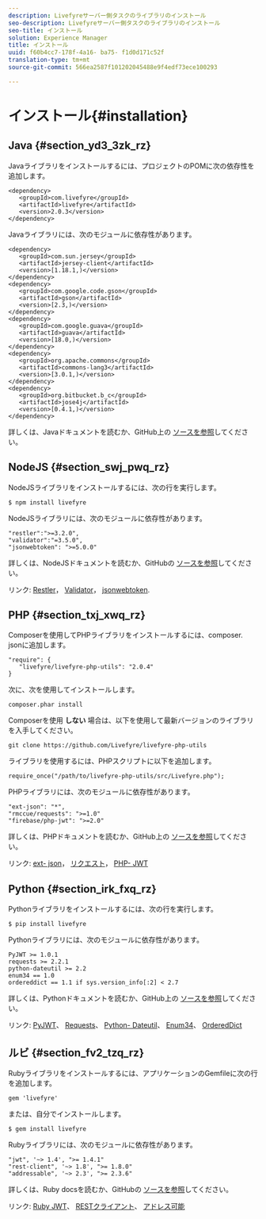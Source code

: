 ```yaml
---
description: Livefyreサーバー側タスクのライブラリのインストール
seo-description: Livefyreサーバー側タスクのライブラリのインストール
seo-title: インストール
solution: Experience Manager
title: インストール
uuid: f60b4cc7-178f-4a16- ba75- f1d0d171c52f
translation-type: tm+mt
source-git-commit: 566ea2587f101202045488e9f4edf73ece100293

---
```



# インストール{#installation}


## Java {#section_yd3_3zk_rz}

Javaライブラリをインストールするには、プロジェクトのPOMに次の依存性を追加します。

```
<dependency> 
   <groupId>com.livefyre</groupId> 
   <artifactId>livefyre</artifactId> 
   <version>2.0.3</version> 
</dependency>
```

Javaライブラリには、次のモジュールに依存性があります。

```
<dependency> 
   <groupId>com.sun.jersey</groupId> 
   <artifactId>jersey-client</artifactId> 
   <version>[1.18.1,)</version> 
</dependency> 
<dependency> 
   <groupId>com.google.code.gson</groupId> 
   <artifactId>gson</artifactId> 
   <version>[2.3,)</version> 
</dependency> 
<dependency> 
   <groupId>com.google.guava</groupId> 
   <artifactId>guava</artifactId> 
   <version>[18.0,)</version> 
</dependency> 
<dependency> 
   <groupId>org.apache.commons</groupId> 
   <artifactId>commons-lang3</artifactId> 
   <version>[3.0.1,)</version> 
</dependency> 
<dependency> 
   <groupId>org.bitbucket.b_c</groupId> 
   <artifactId>jose4j</artifactId> 
   <version>[0.4.1,)</version> 
</dependency> 
```

詳しくは、Javaドキュメントを読むか、GitHub上の [ソースを参照](https://github.com/Livefyre/livefyre-java-utils)してください。

## NodeJS {#section_swj_pwq_rz}

NodeJSライブラリをインストールするには、次の行を実行します。

`$ npm install livefyre`

NodeJSライブラリには、次のモジュールに依存性があります。

```
"restler":">=3.2.0", 
"validator":"=3.5.0", 
"jsonwebtoken": ">=5.0.0" 
```

詳しくは、NodeJSドキュメントを読むか、GitHubの [ソースを参照](https://github.com/Livefyre/livefyre-nodejs-utils)してください。

リンク: [Restler](https://github.com/danwrong/restler)， [Validator](https://www.npmjs.org/package/validator)， [jsonwebtoken](https://github.com/auth0/node-jsonwebtoken).

## PHP {#section_txj_xwq_rz}

Composerを使用してPHPライブラリをインストールするには、composer. jsonに追加します。

```
"require": { 
   "livefyre/livefyre-php-utils": "2.0.4" 
}
```

次に、次を使用してインストールします。

```
composer.phar install 
```

Composerを使用 **しない** 場合は、以下を使用して最新バージョンのライブラリを入手してください。

```
git clone https://github.com/Livefyre/livefyre-php-utils 
```

ライブラリを使用するには、PHPスクリプトに以下を追加します。

```
require_once("/path/to/livefyre-php-utils/src/Livefyre.php"); 
```

PHPライブラリには、次のモジュールに依存性があります。

```
"ext-json": "*", 
"rmccue/requests": ">=1.0" 
"firebase/php-jwt": ">=2.0" 
```

詳しくは、PHPドキュメントを読むか、GitHub上の [ソースを参照](https://github.com/Livefyre/livefyre-php-utils)してください。

リンク: [ext- json](https://php.net/manual/en/book.json.php)， [リクエスト](https://github.com/rmccue/Requests/)， [PHP- JWT](https://github.com/firebase/php-jwt/tree/v2.0.0)

## Python {#section_irk_fxq_rz}

Pythonライブラリをインストールするには、次の行を実行します。

`$ pip install livefyre`

Pythonライブラリには、次のモジュールに依存性があります。

```
PyJWT >= 1.0.1  
requests >= 2.2.1  
python-dateutil >= 2.2  
enum34 == 1.0  
ordereddict == 1.1 if sys.version_info[:2] < 2.7 
```

詳しくは、Pythonドキュメントを読むか、GitHub上の [ソースを参照](https://github.com/Livefyre/livefyre-python-utils)してください。

リンク: [PyJWT](https://github.com/progrium/pyjwt)、 [Requests](https://github.com/kennethreitz/requests)、 [Python- Dateutil](https://pypi.python.org/pypi/python-dateutil)、 [Enum34](https://pypi.python.org/pypi/enum34)、 [OrderedDict](https://pypi.python.org/pypi/ordereddict)

## ルビ {#section_fv2_tzq_rz}

Rubyライブラリをインストールするには、アプリケーションのGemfileに次の行を追加します。

```
gem 'livefyre' 
```

または、自分でインストールします。

`$ gem install livefyre`

Rubyライブラリには、次のモジュールに依存性があります。

```
"jwt", '~> 1.4', ">= 1.4.1"  
"rest-client", '~> 1.8', ">= 1.8.0"  
"addressable", '~> 2.3', ">= 2.3.6" 
```

詳しくは、Ruby docsを読むか、GitHubの [ソースを参照](https://github.com/Livefyre/livefyre-ruby-utils)してください。

リンク: [Ruby JWT](https://github.com/firebase/php-jwt/tree/v2.0.0)、 [RESTクライアント](https://github.com/rest-client/rest-client/)、 [アドレス可能](https://github.com/sporkmonger/addressable)
